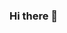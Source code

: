### Hi there 👋

<!--
**MohammadYoussof/MohammadYoussof** is a ✨ _special_ ✨ repository because its `README.md` (this file) appears on your GitHub profile.

Here are some ideas to get you started:

- 🔭 I’m currently working on Uncertainty quantification of seismic imaging
using informed proposal of Markov chain Monte Carlo.
- 🌱 I’m currently learning a lot of things
- 👯 I’m looking to collaborate on anything has uncertainty quantification
- 🤔 I’m looking for help with OpenGL
- 💬 Ask me about seismic imaging technique
- 📫 How to reach me: youssof@nbi.ku.dk
- 😄 Pronouns: He/Him
- ⚡ Fun fact: I don't know but I am blessed with a kind family and surrounded by supportive freinds
-->
